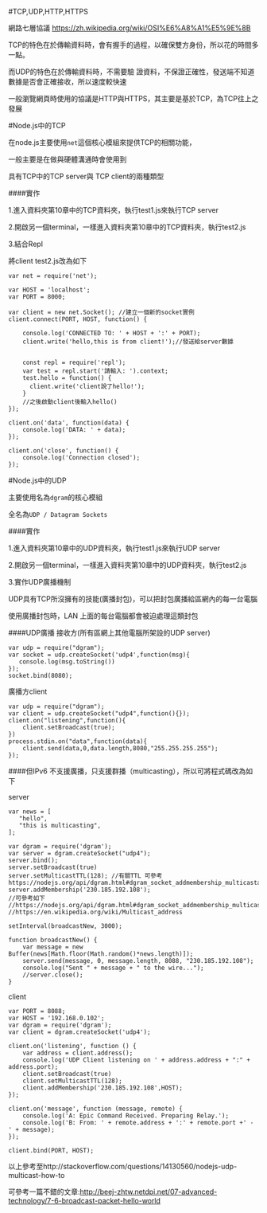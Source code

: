 #TCP,UDP,HTTP,HTTPS

網路七層協議
https://zh.wikipedia.org/wiki/OSI%E6%A8%A1%E5%9E%8B

TCP的特色在於傳輸資料時，會有握手的過程，以確保雙方身份，所以花的時間多一點。

而UDP的特色在於傳輸資料時，不需要驗
證資料，不保證正確性，發送端不知道數據是否會正確接收，所以速度較快速

一般瀏覽網頁時使用的協議是HTTP與HTTPS，其主要是基於TCP，為TCP往上之發展

#Node.js中的TCP

在node.js主要使用`net`這個核心模組來提供TCP的相關功能，

一般主要是在做與硬體溝通時會使用到

具有TCP中的TCP server與 TCP client的兩種類型

####實作

1.進入資料夾第10章中的TCP資料夾，執行test1.js來執行TCP server

2.開啟另一個terminal，一樣進入資料夾第10章中的TCP資料夾，執行test2.js

3.結合Repl

將client test2.js改為如下

```
var net = require('net');

var HOST = 'localhost';
var PORT = 8000;

var client = new net.Socket(); //建立一個新的socket實例
client.connect(PORT, HOST, function() {

    console.log('CONNECTED TO: ' + HOST + ':' + PORT);
    client.write('hello,this is from client!');//發送給server數據


    const repl = require('repl');
    var test = repl.start('請輸入: ').context;
    test.hello = function() {
      client.write('client說了hello!');
    }
    //之後啟動client後輸入hello()
});

client.on('data', function(data) {
    console.log('DATA: ' + data);
});

client.on('close', function() {
    console.log('Connection closed');
});
```

#Node.js中的UDP

主要使用名為`dgram`的核心模組

全名為`UDP / Datagram Sockets`

####實作

1.進入資料夾第10章中的UDP資料夾，執行test1.js來執行UDP server

2.開啟另一個terminal，一樣進入資料夾第10章中的UDP資料夾，執行test2.js

3.實作UDP廣播機制

UDP具有TCP所沒擁有的技能(廣播封包)，可以把封包廣播給區網內的每一台電腦

使用廣播封包時，LAN 上面的每台電腦都會被迫處理這類封包

####UDP廣播
接收方(所有區網上其他電腦所架設的UDP server)
```
var udp = require("dgram");
var socket = udp.createSocket('udp4',function(msg){
   console.log(msg.toString())
});
socket.bind(8080);

```
廣播方client
```
var udp = require("dgram");
var client = udp.createSocket("udp4",function(){});
client.on("listening",function(){
    client.setBroadcast(true);
})
process.stdin.on("data",function(data){
    client.send(data,0,data.length,8080,"255.255.255.255");
});

```


####但IPv6 不支援廣播，只支援群播（multicasting），所以可將程式碼改為如下


server

```
var news = [
   "hello",
   "this is multicasting",
];

var dgram = require('dgram'); 
var server = dgram.createSocket("udp4"); 
server.bind();
server.setBroadcast(true)
server.setMulticastTTL(128); //有關TTL 可參考https://nodejs.org/api/dgram.html#dgram_socket_addmembership_multicastaddress_multicastinterface
server.addMembership('230.185.192.108'); 
//可參考如下
//https://nodejs.org/api/dgram.html#dgram_socket_addmembership_multicastaddress_multicastinterface
//https://en.wikipedia.org/wiki/Multicast_address

setInterval(broadcastNew, 3000);

function broadcastNew() {
    var message = new Buffer(news[Math.floor(Math.random()*news.length)]);
    server.send(message, 0, message.length, 8088, "230.185.192.108");     
    console.log("Sent " + message + " to the wire...");
    //server.close();
}
```
client
```
var PORT = 8088;
var HOST = '192.168.0.102';
var dgram = require('dgram');
var client = dgram.createSocket('udp4');

client.on('listening', function () {
    var address = client.address();
    console.log('UDP Client listening on ' + address.address + ":" + address.port);
    client.setBroadcast(true)
    client.setMulticastTTL(128); 
    client.addMembership('230.185.192.108',HOST);
});

client.on('message', function (message, remote) {   
    console.log('A: Epic Command Received. Preparing Relay.');
    console.log('B: From: ' + remote.address + ':' + remote.port +' - ' + message);
});

client.bind(PORT, HOST);
```
以上參考至http://stackoverflow.com/questions/14130560/nodejs-udp-multicast-how-to


可參考一篇不錯的文章:http://beej-zhtw.netdpi.net/07-advanced-technology/7-6-broadcast-packet-hello-world
